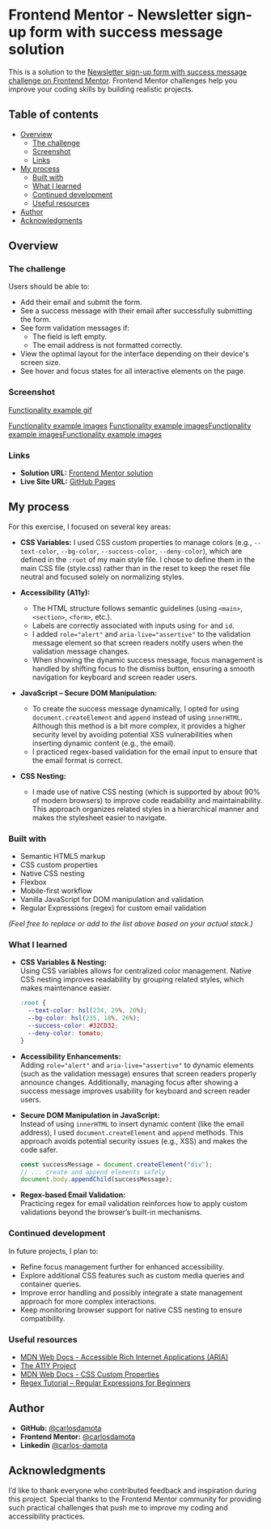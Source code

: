 # Frontend Mentor - Newsletter sign-up form with success message solution

This is a solution to the [Newsletter sign-up form with success message challenge on Frontend Mentor](https://www.frontendmentor.io/challenges/newsletter-signup-form-with-success-message-3FC1AZbNrv). Frontend Mentor challenges help you improve your coding skills by building realistic projects.

## Table of contents

- [Overview](#overview)
  - [The challenge](#the-challenge)
  - [Screenshot](#screenshot)
  - [Links](#links)
- [My process](#my-process)
  - [Built with](#built-with)
  - [What I learned](#what-i-learned)
  - [Continued development](#continued-development)
  - [Useful resources](#useful-resources)
- [Author](#author)
- [Acknowledgments](#acknowledgments)

## Overview

### The challenge

Users should be able to:

- Add their email and submit the form.
- See a success message with their email after successfully submitting the form.
- See form validation messages if:
  - The field is left empty.
  - The email address is not formatted correctly.
- View the optimal layout for the interface depending on their device's screen size.
- See hover and focus states for all interactive elements on the page.

### Screenshot

[Functionality example gif](./assets/images/explain_component.gif)

[Functionality example images](./assets/images/newsletter-desktop%20(1).png)
[Functionality example images](./assets/images/newsletter-desktop%20(2).png)[Functionality example images](./assets/images/newsletter-mobile%20(1).png)[Functionality example images](./assets/images/newsletter-mobile%20(2).png)

### Links

- **Solution URL:** [Frontend Mentor solution](https://your-solution-url.com)
- **Live Site URL:** [GitHub Pages](https://carlosdamota.github.io/newsletter-sign-up-js-fm/)

## My process

For this exercise, I focused on several key areas:

- **CSS Variables:** I used CSS custom properties to manage colors (e.g., `--text-color`, `--bg-color`, `--success-color`, `--deny-color`), which are defined in the `:root` of my main style file. I chose to define them in the main CSS file (style.css) rather than in the reset to keep the reset file neutral and focused solely on normalizing styles.
  
- **Accessibility (A11y):**  
  - The HTML structure follows semantic guidelines (using `<main>`, `<section>`, `<form>`, etc.).
  - Labels are correctly associated with inputs using `for` and `id`.
  - I added `role="alert"` and `aria-live="assertive"` to the validation message element so that screen readers notify users when the validation message changes.
  - When showing the dynamic success message, focus management is handled by shifting focus to the dismiss button, ensuring a smooth navigation for keyboard and screen reader users.

- **JavaScript – Secure DOM Manipulation:**  
  - To create the success message dynamically, I opted for using `document.createElement` and `append` instead of using `innerHTML`. Although this method is a bit more complex, it provides a higher security level by avoiding potential XSS vulnerabilities when inserting dynamic content (e.g., the email).
  - I practiced regex-based validation for the email input to ensure that the email format is correct.
  
- **CSS Nesting:**  
  - I made use of native CSS nesting (which is supported by about 90% of modern browsers) to improve code readability and maintainability. This approach organizes related styles in a hierarchical manner and makes the stylesheet easier to navigate.

### Built with

- Semantic HTML5 markup
- CSS custom properties
- Native CSS nesting
- Flexbox
- Mobile-first workflow
- Vanilla JavaScript for DOM manipulation and validation
- Regular Expressions (regex) for custom email validation

*(Feel free to replace or add to the list above based on your actual stack.)*

### What I learned

- **CSS Variables & Nesting:**  
  Using CSS variables allows for centralized color management. Native CSS nesting improves readability by grouping related styles, which makes maintenance easier.
  
  ```css
  :root {
    --text-color: hsl(234, 29%, 20%);
    --bg-color: hsl(235, 18%, 26%);
    --success-color: #32CD32;
    --deny-color: tomato;
  }
  ```

- **Accessibility Enhancements:**  
  Adding `role="alert"` and `aria-live="assertive"` to dynamic elements (such as the validation message) ensures that screen readers properly announce changes. Additionally, managing focus after showing a success message improves usability for keyboard and screen reader users.

- **Secure DOM Manipulation in JavaScript:**  
  Instead of using `innerHTML` to insert dynamic content (like the email address), I used `document.createElement` and `append` methods. This approach avoids potential security issues (e.g., XSS) and makes the code safer.
  
  ```js
  const successMessage = document.createElement("div");
  // ... create and append elements safely
  document.body.appendChild(successMessage);
  ```

- **Regex-based Email Validation:**  
  Practicing regex for email validation reinforces how to apply custom validations beyond the browser’s built-in mechanisms.

### Continued development

In future projects, I plan to:

- Refine focus management further for enhanced accessibility.
- Explore additional CSS features such as custom media queries and container queries.
- Improve error handling and possibly integrate a state management approach for more complex interactions.
- Keep monitoring browser support for native CSS nesting to ensure compatibility.

### Useful resources

- [MDN Web Docs - Accessible Rich Internet Applications (ARIA)](https://developer.mozilla.org/en-US/docs/Web/Accessibility/ARIA)
- [The A11Y Project](https://www.a11yproject.com/)
- [MDN Web Docs - CSS Custom Properties](https://developer.mozilla.org/en-US/docs/Web/CSS/Using_CSS_custom_properties)
- [Regex Tutorial – Regular Expressions for Beginners](https://www.regular-expressions.info/tutorial.html)

## Author

- **GitHub:** [@carlosdamota](https://github.com/carlosdamota)
- **Frontend Mentor:** [@carlosdamota](https://www.frontendmentor.io/profile/carlosdamota)
- **Linkedin** [@carlos-damota](www.linkedin.com/in/carlos-damota)

## Acknowledgments

I’d like to thank everyone who contributed feedback and inspiration during this project. Special thanks to the Frontend Mentor community for providing such practical challenges that push me to improve my coding and accessibility practices.

